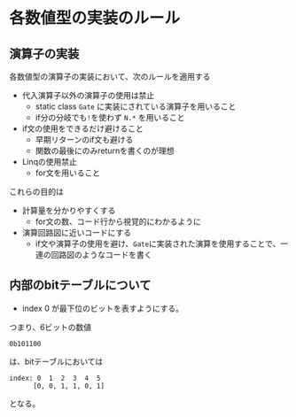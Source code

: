 # 各数値型の実装のルール

## 演算子の実装

各数値型の演算子の実装において、次のルールを適用する

- 代入演算子以外の演算子の使用は禁止
    - static class `Gate` に実装にされている演算子を用いること
    - if分の分岐でも`!`を使わず `N.*` を用いること
- if文の使用をできるだけ避けること
    - 早期リターンのif文も避ける
    - 関数の最後にのみreturnを書くのが理想
- Linqの使用禁止
    - for文を用いること

これらの目的は

- 計算量を分かりやすくする
    - for文の数、コード行から視覚的にわかるように
- 演算回路図に近いコードにする
    - if文や演算子の使用を避け、`Gate`に実装された演算を使用することで、一連の回路図のようなコードを書く

## 内部のbitテーブルについて

- index 0 が最下位のビットを表すようにする。

つまり、6ビットの数値

```
0b101100
```

は、bitテーブルにおいては

```
index: 0  1  2  3  4  5
      [0, 0, 1, 1, 0, 1]
```

となる。